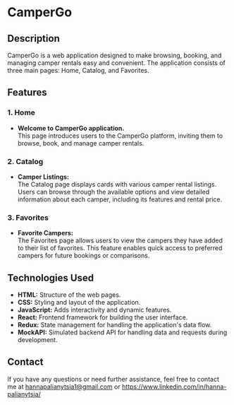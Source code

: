# CamperGo

## Description

CamperGo is a web application designed to make browsing, booking, and managing
camper rentals easy and convenient. The application consists of three main
pages: Home, Catalog, and Favorites.

## Features

### 1. Home

- **Welcome to CamperGo application.**  
  This page introduces users to the CamperGo platform, inviting them to browse,
  book, and manage camper rentals.

### 2. Catalog

- **Camper Listings:**  
  The Catalog page displays cards with various camper rental listings. Users can
  browse through the available options and view detailed information about each
  camper, including its features and rental price.

### 3. Favorites

- **Favorite Campers:**  
  The Favorites page allows users to view the campers they have added to their
  list of favorites. This feature enables quick access to preferred campers for
  future bookings or comparisons.

## Technologies Used

- **HTML:** Structure of the web pages.
- **CSS:** Styling and layout of the application.
- **JavaScript:** Adds interactivity and dynamic features.
- **React:** Frontend framework for building the user interface.
- **Redux:** State management for handling the application's data flow.
- **MockAPI:** Simulated backend API for handling data and requests during
  development.

## Contact

If you have any questions or need further assistance, feel free to contact me at
hannapalianytsia1@gmail.com or https://www.linkedin.com/in/hanna-palianytsia/
